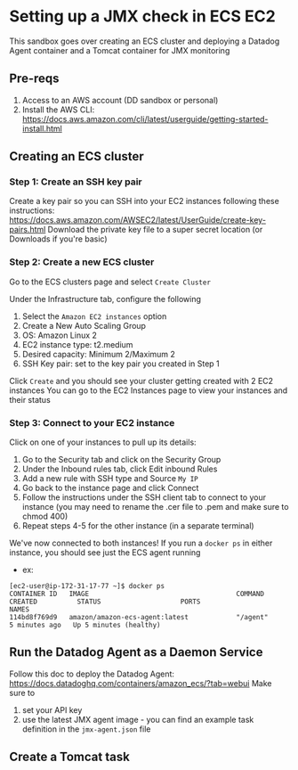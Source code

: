 # Setting up a JMX check in ECS EC2

This sandbox goes over creating an ECS cluster and deploying a Datadog Agent container and a Tomcat container for JMX monitoring

## Pre-reqs

1. Access to an AWS account (DD sandbox or personal)
2. Install the AWS CLI: https://docs.aws.amazon.com/cli/latest/userguide/getting-started-install.html 

## Creating an ECS cluster

### Step 1: Create an SSH key pair

Create a key pair so you can SSH into your EC2 instances following these instructions: https://docs.aws.amazon.com/AWSEC2/latest/UserGuide/create-key-pairs.html 
Download the private key file to a super secret location (or Downloads if you're basic)

### Step 2: Create a new ECS cluster

Go to the ECS clusters page and select `Create Cluster`

Under the Infrastructure tab, configure the following
1. Select the `Amazon EC2 instances` option
2. Create a New Auto Scaling Group
3. OS: Amazon Linux 2
4. EC2 instance type: t2.medium
5. Desired capacity: Minimum 2/Maximum 2
6. SSH Key pair: set to the key pair you created in Step 1

Click `Create` and you should see your cluster getting created with 2 EC2 instances
You can go to the EC2 Instances page to view your instances and their status

### Step 3: Connect to your EC2 instance

Click on one of your instances to pull up its details:
1. Go to the Security tab and click on the Security Group
2. Under the Inbound rules tab, click Edit inbound Rules
3. Add a new rule with SSH type and Source `My IP`
4. Go back to the instance page and click Connect
5. Follow the instructions under the SSH client tab to connect to your instance
(you may need to rename the .cer file to .pem and make sure to chmod 400)
6. Repeat steps 4-5 for the other instance (in a separate terminal)

We've now connected to both instances! If you run a `docker ps` in either instance, you should see just the ECS agent running
- ex:
```
[ec2-user@ip-172-31-17-77 ~]$ docker ps
CONTAINER ID   IMAGE                                     COMMAND                CREATED          STATUS                    PORTS                                                   NAMES
114bd8f769d9   amazon/amazon-ecs-agent:latest            "/agent"               5 minutes ago   Up 5 minutes (healthy)
```

## Run the Datadog Agent as a Daemon Service

Follow this doc to deploy the Datadog Agent: https://docs.datadoghq.com/containers/amazon_ecs/?tab=webui
Make sure to 
1. set your API key
2. use the latest JMX agent image - you can find an example task definition in the `jmx-agent.json` file

## Create a Tomcat task


